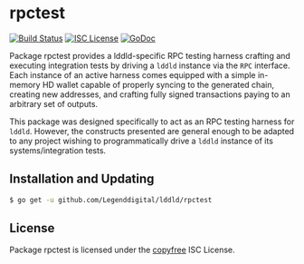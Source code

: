 rpctest
=======

[![Build Status](http://img.shields.io/travis/Legenddigital/lddld.svg)](https://travis-ci.org/Legenddigital/lddld)
[![ISC License](http://img.shields.io/badge/license-ISC-blue.svg)](http://copyfree.org)
[![GoDoc](https://img.shields.io/badge/godoc-reference-blue.svg)](http://godoc.org/github.com/Legenddigital/lddld/rpctest)

Package rpctest provides a lddld-specific RPC testing harness crafting and
executing integration tests by driving a `lddld` instance via the `RPC`
interface. Each instance of an active harness comes equipped with a simple
in-memory HD wallet capable of properly syncing to the generated chain,
creating new addresses, and crafting fully signed transactions paying to an
arbitrary set of outputs. 

This package was designed specifically to act as an RPC testing harness for
`lddld`. However, the constructs presented are general enough to be adapted to
any project wishing to programmatically drive a `lddld` instance of its
systems/integration tests. 

## Installation and Updating

```bash
$ go get -u github.com/Legenddigital/lddld/rpctest
```

## License


Package rpctest is licensed under the [copyfree](http://copyfree.org) ISC
License.

